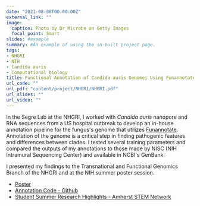 ```yaml
---
date: "2021-08-08T00:00:00Z"
external_link: ""
image:
  caption: Photo by Dr_Microbe on Getty Images
  focal_point: Smart
slides: #example
summary: #An example of using the in-built project page.
tags:
- NHGRI
- NIH
- Candida auris
- Computational biology
title: Functional Annotation of Candida auris Genomes Using Funannotate
url_code: ""
url_pdf: "content/project/NHGRI/NHGRI.pdf"
url_slides: ""
url_video: ""
---
```


In the Segre Lab at the NHGRI, I worked with *Candida auris* nanopore and RNA sequences from a US hospital outbreak to develop an in-house annotation pipeline for the fungus's genome that utilizes [Funannotate](https://github.com/nextgenusfs/funannotate). Annotation of the genome is a critical step in finding pathogenic features and differences between clades. I tested several training parameters and compared the outputs of my annotations to those made by NISC (NIH Intramural Sequencing Center) and available in NCBI's GenBank.

I presented my findings to the Transnational and Functional Genomics Branch of the NHGRI and at the NIH summer poster session. 

- [Poster](NHGRI.pdf)
- [Annotation Code - Github](https://github.com/couldbewoese/funannotate_script.git)
- [Student Summer Research Highlights - Amherst STEM Network](https://www.amherststemnetwork.com/2021/06/25/fighting-a-fungal-pathogen-by-inspecting-the-genome/)

